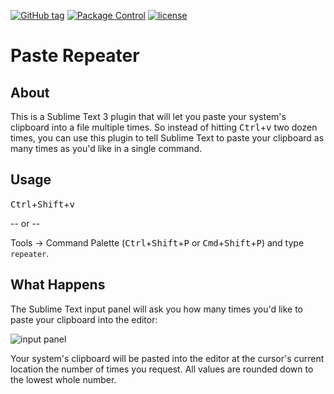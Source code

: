 [![GitHub tag](https://img.shields.io/github/tag/philsinatra/SublimePasteRepeater.svg?style=flat-square)]()
[![Package Control](https://img.shields.io/packagecontrol/dt/PasteRepeater.svg?style=flat-square)]()
[![license](https://img.shields.io/github/license/philsinatra/SublimePasteRepeater.svg?style=flat-square)]()

# Paste Repeater

## About
This is a Sublime Text 3 plugin that will let you paste your system's clipboard into a file multiple times. So instead of hitting <kbd>Ctrl</kbd>+<kbd>v</kbd> two dozen times, you can use this plugin to tell Sublime Text to paste your clipboard as many times as you'd like in a single command.

## Usage
<kbd>Ctrl</kbd>+<kbd>Shift</kbd>+<kbd>v</kbd>

-- or --

Tools -> Command Palette (<kbd>Ctrl</kbd>+<kbd>Shift</kbd>+<kbd>P</kbd> or <kbd>Cmd</kbd>+<kbd>Shift</kbd>+<kbd>P</kbd>) and type `repeater`.

## What Happens
The Sublime Text input panel will ask you how many times you'd like to paste your clipboard into the editor:

![input panel](input_panel.png)

Your system's clipboard will be pasted into the editor at the cursor's current location the number of times you request. All values are rounded down to the lowest whole number.